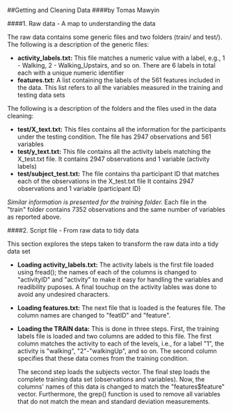 ##Getting and Cleaning Data
####by Tomas Mawyin

####1. Raw data - A map to understanding the data

The raw data contains some generic files and two folders (train/ and test/).
The following is a description of the generic files:

* **activity_labels.txt:** 
    This file matches a numeric value with a label, e.g., 1 - Walking, 2 - Walking_Upstairs, and so on. 
    There are 6 labels in total each with a unique numeric identifier
* **features.txt:**
    A list containing the labels of the 561 features included in the data.
    This list refers to all the variables measured in the training and testing data sets

The following is a description of the folders and the files used in the data cleaning:

* **test/X_text.txt:**
    This files contains all the information for the participants under the testing condition. 
    The file has 2947 observations and 561 variables
* **test/y_text.txt:**
    This file contains all the activity labels matching the X_test.txt file.
    It contains 2947 observations and 1 variable (activity labels)
* **test/subject_test.txt:**
    The file contains tha participant ID that matches each of the observations in the X_test.txt file
    It contains 2947 observations and 1 variable (participant ID)
    
*Similar information is presented for the training folder.* Each file in the "train" folder contains 7352 observations and the same number of variables as reported above.

####2. Script file - From raw data to tidy data

This section explores the steps taken to transform the raw data into a tidy data set

* **Loading activity_labels.txt:**
    The activity labels is the first file loaded using fread(); the names of each of the columns is changed to "activityID" and "activity" to make it easy for handling the variables and readibility puposes. A final touchup on the activity lables was done to avoid any undesired characters.

* **Loading features.txt:**
    The next file that is loaded is the features file. The column names are changed to "featID" and "feature".

* **Loading the TRAIN data:**
    This is done in three steps. First, the training labels file is loaded and two columns are added to this file. The first column matches the activity to each of the levels, i.e., for a label "1", the activity is "walking", "2"-"walkingUp", and so on. The second column specifies that these data comes from the training condition.

    The second step loads the subjects vector. The final step loads the complete training data set (observations and variables). Now, the columns' names of this data is changed to match the "features$feature" vector. Furthermore, the grep() function is used to remove all variables that do not match the mean and standard deviation measurements.
